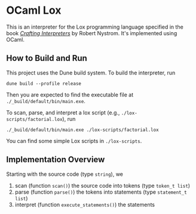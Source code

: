 # OCaml Lox

This is an interpreter for the Lox programming language specified in the book [*Crafting Interpreters*](https://craftinginterpreters.com/) by Robert Nystrom. It's implemented using OCaml.

## How to Build and Run

This project uses the Dune build system. To build the interpreter, run

```shell
dune build --profile release
```

Then you are expected to find the executable file at `./_build/default/bin/main.exe`.

To scan, parse, and interpret a lox script (e.g., `./lox-scripts/factorial.lox`), run

```shell
./_build/default/bin/main.exe ./lox-scripts/factorial.lox
```

You can find some simple Lox scripts in `./lox-scripts`.

## Implementation Overview

Starting with the source code (type `string`), we

1. scan (function `scan()`) the source code into tokens (type `token_t list`)
2. parse (function `parse()`) the tokens into statements (type `statement_t list`)
3. interpret (function `execute_statements()`) the statements
